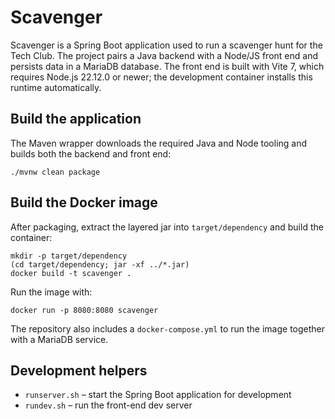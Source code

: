 # Scavenger

Scavenger is a Spring Boot application used to run a scavenger hunt for the Tech Club. The project pairs a Java backend with a Node/JS front end and persists data in a MariaDB database. The front end is built with Vite 7, which requires Node.js 22.12.0 or newer; the development container installs this runtime automatically.

## Build the application

The Maven wrapper downloads the required Java and Node tooling and builds both the backend and front end:

```
./mvnw clean package
```

## Build the Docker image

After packaging, extract the layered jar into `target/dependency` and build the container:

```
mkdir -p target/dependency
(cd target/dependency; jar -xf ../*.jar)
docker build -t scavenger .
```

Run the image with:

```
docker run -p 8080:8080 scavenger
```

The repository also includes a `docker-compose.yml` to run the image together with a MariaDB service.

## Development helpers

- `runserver.sh` – start the Spring Boot application for development
- `rundev.sh` – run the front-end dev server

